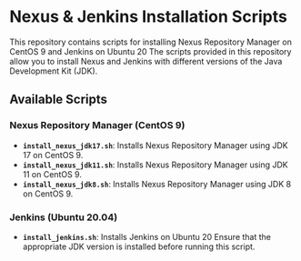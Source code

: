 # Nexus & Jenkins Installation Scripts

This repository contains scripts for installing Nexus Repository Manager on CentOS 9 and Jenkins on Ubuntu 20 The scripts provided in this repository allow you to install Nexus and Jenkins with different versions of the Java Development Kit (JDK).

## Available Scripts

### Nexus Repository Manager (CentOS 9)

- **`install_nexus_jdk17.sh`**: Installs Nexus Repository Manager using JDK 17 on CentOS 9.
- **`install_nexus_jdk11.sh`**: Installs Nexus Repository Manager using JDK 11 on CentOS 9.
- **`install_nexus_jdk8.sh`**: Installs Nexus Repository Manager using JDK 8 on CentOS 9.

### Jenkins (Ubuntu 20.04)

- **`install_jenkins.sh`**: Installs Jenkins on Ubuntu 20 Ensure that the appropriate JDK version is installed before running this script.
